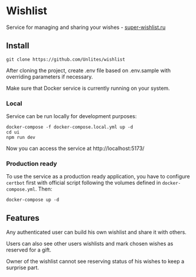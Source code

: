 # Wishlist

Service for managing and sharing your wishes - [super-wishlist.ru](https://super-wishlist.ru)

## Install

```shell
git clone https://github.com/Unlites/wishlist
```

After cloning the project, create .env file based on .env.sample with overriding parameters if necessary.

Make sure that Docker service is currently running on your system.

### Local

Service can be run locally for development purposes:

```shell
docker-compose -f docker-compose.local.yml up -d
cd ui
npm run dev
```

Now you can access the service at http://localhost:5173/

### Production ready

To use the service as a production ready application, you have to configure ```certbot``` first with official script following the volumes defined in ```docker-compose.yml```. Then:

```shell
docker-compose up -d
```

## Features

Any authenticated user can build his own wishlist and share it with others. 

Users can also see other users wishlists and mark chosen wishes as reserved for a gift.

Owner of the wishlist cannot see reserving status of his wishes to keep a surprise part.